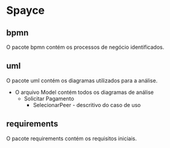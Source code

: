 # Spayce

## bpmn
O pacote bpmn contém os processos de negócio identificados.

## uml
O pacote uml contém os diagramas utilizados para a análise.

* O arquivo Model contém todos os diagramas de análise
	* Solicitar Pagamento
    	* SelecionarPeer - descritivo do caso de uso

## requirements
O pacote requirements contém os requisitos iniciais.
